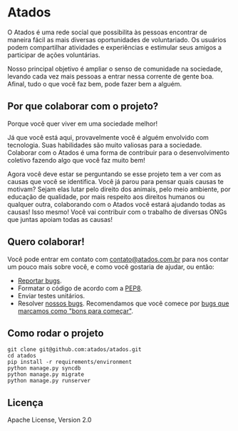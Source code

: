 Atados
======

O Atados é uma rede social que possibilita às pessoas encontrar de maneira
fácil as mais diversas oportunidades de voluntariado. Os usuários podem
compartilhar atividades e experiências e estimular seus amigos a participar de
ações voluntárias.

Nosso principal objetivo é ampliar o senso de comunidade na sociedade, levando
cada vez mais pessoas a entrar nessa corrente de gente boa. Afinal, tudo o que
você faz bem, pode fazer bem a alguém.


Por que colaborar com o projeto?
--------------------------------

Porque você quer viver em uma sociedade melhor!

Já que você está aqui, provavelmente você é alguém envolvido com
tecnologia. Suas habilidades são muito valiosas para a sociedade. Colaborar com
o Atados é uma forma de contribuir para o desenvolvimento coletivo fazendo
algo que você faz muito bem!

Agora você deve estar se perguntando se esse projeto tem a ver com as causas
que você se identifica. Você já parou para pensar quais causas te motivam?
Sejam elas lutar pelo direito dos animais, pelo meio ambiente, por educação de
qualidade, por mais respeito aos direitos humanos ou qualquer outra,
colaborando com o Atados você estará ajudando todas as causas! Isso mesmo!
Você vai contribuir com o trabalho de diversas ONGs que juntas apoiam todas as
causas!


Quero colaborar!
----------------

Você pode entrar em contato com <contato@atados.com.br> para nos contar um
pouco mais sobre você, e como você gostaria de ajudar, ou então:

 * [Reportar bugs](https://github.com/atados/atados/issues/new).
 * Formatar o código de acordo com a [PEP8](http://www.python.org/dev/peps/pep-0008/).
 * Enviar testes unitários.
 * Resolver [nossos bugs](https://github.com/atados/atados/issues). Recomendamos que você comece por [bugs que marcamos como "bons para começar"](https://github.com/atados/atados/issues?labels=good+first+bug&page=1&state=open).


Como rodar o projeto
--------------------

    git clone git@github.com:atados/atados.git
    cd atados
    pip install -r requirements/environment
    python manage.py syncdb
    python manage.py migrate
    python manage.py runserver


Licença
-------

Apache License, Version 2.0
